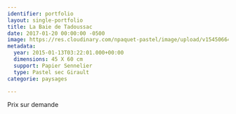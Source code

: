 ```yaml
---
identifier: portfolio
layout: single-portfolio
title: La Baie de Tadoussac
date: 2017-01-20 00:00:00 -0500
image: https://res.cloudinary.com/npaquet-pastel/image/upload/v1545066494/La-Baie-de-Tadoussac-pastel-45-X-60-cm-2014.jpg
metadata:
  year: 2015-01-13T03:22:01.000+00:00
  dimensions: 45 X 60 cm
  support: Papier Sennelier
  type: Pastel sec Girault
categorie: paysages

---
```

Prix sur demande